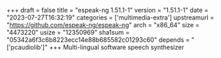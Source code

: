 +++
draft = false
title = "espeak-ng 1.51.1-1"
version = "1.51.1-1"
date = "2023-07-27T16:32:19"
categories = ['multimedia-extra']
upstreamurl = "https://github.com/espeak-ng/espeak-ng"
arch = "x86_64"
size = "4473220"
usize = "12350969"
sha1sum = "05342a6f3c6b8223ecc14e88b685582c01293c60"
depends = "['pcaudiolib']"
+++
Multi-lingual software speech synthesizer